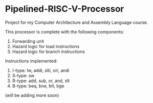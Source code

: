 # Pipelined-RISC-V-Processor
Project for my Computer Architecture and Assembly Language course.

This processor is complete with the following components:
1. Forwarding unit
2. Hazard logic for load instructions
3. Hazard logic for branch instructions

Instructions implemented:
1. I-type: lw, addi, slti, ori, andi
2. S-type: sw
3. R-type: add, sub, or, and, slt
4. B-type: beq, bne, blt, bge

(will be adding more soon)
